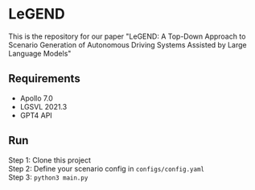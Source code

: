 # LeGEND
This is the repository for our paper "LeGEND: A Top-Down Approach to Scenario Generation of Autonomous Driving Systems Assisted by Large Language Models"

## Requirements
* Apollo 7.0
* LGSVL 2021.3
* GPT4 API

## Run
Step 1: Clone this project <br />
Step 2: Define your scenario config in ```configs/config.yaml``` <br />
Step 3: ```python3 main.py```

